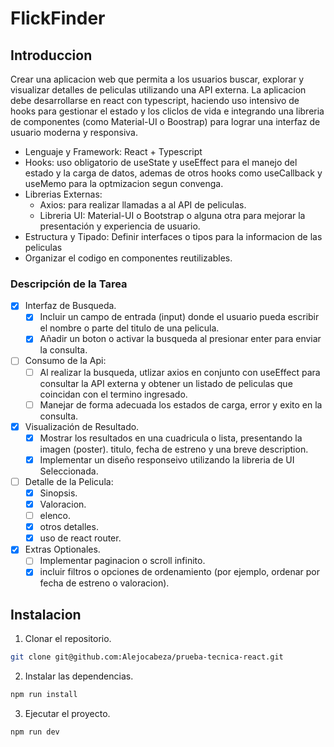 # FlickFinder

## Introduccion

Crear una aplicacion web que permita a los usuarios buscar, explorar y visualizar detalles de peliculas utilizando una API externa. La aplicacion debe desarrollarse en react con typescript, haciendo uso intensivo de hooks para gestionar el estado y los cliclos de vida e integrando una libreria de componentes (como Material-UI o Boostrap) para lograr una interfaz de usuario moderna y responsiva.

- Lenguaje y Framework: React + Typescript
- Hooks: uso obligatorio de useState y useEffect para el manejo del estado y la carga de datos, ademas de otros hooks como useCallback y useMemo para la optmizacion segun convenga.
- Librerias Externas:
  - Axios: para realizar llamadas a al API de peliculas.
  - Libreria UI: Material-UI o Bootstrap o alguna otra para mejorar la presentación y experiencia de usuario.
- Estructura y Tipado: Definir interfaces o tipos para la informacion de las peliculas
- Organizar el codigo en componentes reutilizables.

### Descripción de la Tarea

- [x] Interfaz de Busqueda.
  - [x] Incluir un campo de entrada (input) donde el usuario pueda escribir el nombre o parte del titulo de una pelicula.
  - [x] Añadir un boton o activar la busqueda al presionar enter para enviar la consulta.
- [ ] Consumo de la Api:
  - [ ] Al realizar la busqueda, utlizar axios en conjunto con useEffect para consultar la API externa y obtener un listado de peliculas que coincidan con el termino ingresado.
  - [ ] Manejar de forma adecuada los estados de carga, error y exito en la consulta.
- [x] Visualización de Resultado.
  - [x] Mostrar los resultados en una cuadricula o lista, presentando la imagen (poster). titulo, fecha de estreno y una breve description.
  - [x] Implementar un diseño responseivo utilizando la libreria de UI Seleccionada.
- [ ] Detalle de la Pelicula:
  - [x] Sinopsis.
  - [x] Valoracion.
  - [ ] elenco.
  - [x] otros detalles.
  - [x] uso de react router.
- [x] Extras Optionales.
  - [ ] Implementar paginacion o scroll infinito.
  - [x] incluir filtros o opciones de ordenamiento (por ejemplo, ordenar por fecha de estreno o valoracion).

## Instalacion

1. Clonar el repositorio.

```bash
git clone git@github.com:Alejocabeza/prueba-tecnica-react.git
```

2. Instalar las dependencias.

```bash
npm run install

```

3. Ejecutar el proyecto.

```bash
npm run dev

```
